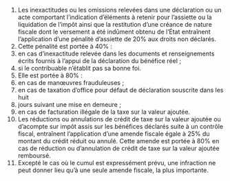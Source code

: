 1) Les inexactitudes ou les omissions relevées dans une déclaration ou un acte comportant l’indication d’éléments à retenir pour l’assiette ou la liquidation de l’impôt ainsi que la restitution d’une créance de nature fiscale dont le versement a été indûment obtenu de l’État entraînent l’application d’une pénalité d’assiette de 20% aux droits non déclarés.
2) Cette pénalité est portée à 40% :
1) en cas d’inexactitude relevée dans les documents et renseignements écrits
fournis à l’appui de la déclaration du bénéfice réel ;
2) si le contribuable n’établit pas sa bonne foi.
3) Elle est portée à 80% :
1) en cas de manœuvres frauduleuses ;
1) en cas de taxation d’office pour défaut de déclaration souscrite dans les huit
8) jours suivant une mise en demeure ;
1) en cas de facturation illégale de la taxe sur la valeur ajoutée.
4) Les réductions ou annulations de crédit de taxe sur la valeur ajoutée ou d’acompte
sur impôt assis sur les bénéfices déclarés suite à un contrôle fiscal, entraînent l’application d’une amende fiscale égale à 25% du montant du crédit réduit ou annulé.
Cette amende est portée à 80% en cas de réduction ou d’annulation de crédit de taxe sur la valeur ajoutée remboursé.
5) Excepté le cas où le cumul est expressément prévu, une infraction ne peut donner
lieu qu’à une seule amende fiscale, la plus importante.